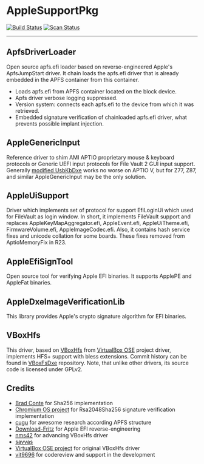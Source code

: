 AppleSupportPkg
==============

[![Build Status](https://travis-ci.org/acidanthera/AppleSupportPkg.svg?branch=master)](https://travis-ci.org/acidanthera/AppleSupportPkg) [![Scan Status](https://scan.coverity.com/projects/16467/badge.svg?flat=1)](https://scan.coverity.com/projects/16467)

-----

## ApfsDriverLoader
Open source apfs.efi loader based on reverse-engineered Apple's ApfsJumpStart driver. It chain loads the apfs.efi driver that is already embedded in the APFS container from this container.

- Loads apfs.efi from APFS container located on the block device.
- Apfs driver verbose logging suppressed.
- Version system: connects each apfs.efi to the device from which it was retrieved.
- Embedded signature verification of chainloaded apfs.efi driver, what prevents possible implant injection.

## AppleGenericInput

Reference driver to shim AMI APTIO proprietary mouse & keyboard protocols or Generic UEFI input protocols for File Vault 2 GUI input support. Generally [modified UsbKbDxe](https://github.com/acidanthera/AppleSupportPkg/tree/master/Platform/AppleUsbKbDxe) works no worse on APTIO V, but for Z77, Z87, and similar AppleGenericInput may be the only solution.

## AppleUiSupport
Driver which implements set of protocol for support EfiLoginUi which used for FileVault as login window. In short, it implements FileVault support and replaces AppleKeyMapAggregator.efi, AppleEvent.efi, AppleUiTheme.efi, FirmwareVolume.efi, AppleImageCodec.efi. Also, it contains hash service fixes and unicode collation for some boards. These fixes removed from AptioMemoryFix in R23.

## AppleEfiSignTool
Open source tool for verifying Apple EFI binaries. It supports ApplePE and AppleFat binaries.

## AppleDxeImageVerificationLib
This library provides Apple's crypto signature algorithm for EFI binaries.

## VBoxHfs
This driver, based on [VBoxHfs](https://www.virtualbox.org/browser/vbox/trunk/src/VBox/Devices/EFI/FirmwareNew/VBoxPkg/VBoxFsDxe) from [VirtualBox OSE](https://www.virtualbox.org) project driver, implements HFS+ support with bless extensions. Commit history can be found in [VBoxFsDxe](https://github.com/nms42/VBoxFsDxe) repository. Note, that unlike other drivers, its source code is licensed under GPLv2.

## Credits
- [Brad Conte](https://github.com/B-Con) for Sha256 implementation
- [Chromium OS project](https://github.com/chromium) for Rsa2048Sha256 signature verification implementation
- [cugu](https://github.com/cugu) for awesome research according APFS structure
- [Download-Fritz](https://github.com/Download-Fritz) for Apple EFI reverse-engineering
- [nms42](https://github.com/nms42) for advancing VBoxHfs driver
- [savvas](https://github.com/savvamitrofanov)
- [VirtualBox OSE project](https://www.virtualbox.org) for original VBoxHfs driver
- [vit9696](https://github.com/vit9696) for codereview and support in the development
